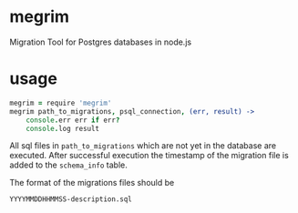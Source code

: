 # megrim

Migration Tool for Postgres databases in node.js

# usage

```coffeescript
megrim = require 'megrim'
megrim path_to_migrations, psql_connection, (err, result) ->
    console.err err if err?
    console.log result
```

All sql files in `path_to_migrations` which are not yet in the database are executed.
After successful execution the timestamp of the migration file is added to the `schema_info` table.

The format of the migrations files should be

```
YYYYMMDDHHMMSS-description.sql
```


